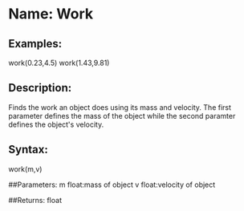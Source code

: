 # Name: Work

## Examples:
work(0.23,4.5)
work(1.43,9.81)

## Description:
Finds the work an object does using its mass and velocity. The first parameter defines the mass of the object while the second paramter defines the object's velocity.

## Syntax:
work(m,v)

##Parameters: 
m      float:mass of object
v      float:velocity of object

##Returns:
float

